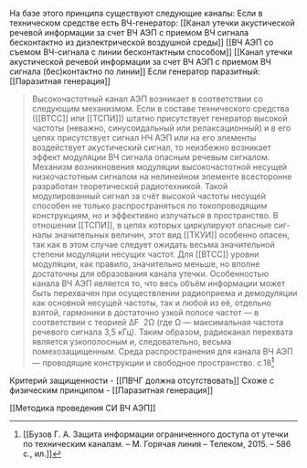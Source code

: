 На базе этого принципа существуют следующие каналы:
Если в техническом средстве есть ВЧ-генератор:
[[Канал утечки акустической речевой информации за счет ВЧ АЭП с приемом ВЧ сигнала бесконтактно из диэлектрической воздушной среды]]
[[ВЧ АЭП со съемом ВЧ-сигнала с линии бесконтактным способом]]
[[Канал утечки акустической речевой информации за счет ВЧ АЭП с приемом ВЧ сигнала (бес)контактно по линии]]
Если генератор паразитный:
[[Паразитная генерация]]



>Высокочастотный канал АЭП возникает в соответствии со следующим механизмом. Если в составе технического средства ([[ВТСС]] или [[ТСПИ]]) штатно присутствует генератор высокой частоты (неважно, синусоидальный или релаксационный) и в его цепях присутствует сигнал НЧ АЭП или на его элементы воздействует акустический сигнал, то неизбежно возникает эффект модуляции ВЧ сигнала опасным речевым сигналом.
>Механизм возникновения модуляции высокочастотной несущей низкочастотным сигналом на нелинейном элементе всесторонне разработан теоретической радиотехникой. Такой модулированный сигнал за счёт высокой частоты несущей способен не только распространяться по токопроводящим конструкциям, но и эффективно излучаться в пространство. В отношении [[ТСПИ]], в цепях которых циркулируют опасные сиг-налы значительных величин, этот вид [[ТКУИ]] особенно опасен, так как в этом случае следует ожидать весьма значительной степени модуляции несущих частот. Для [[ВТСС]] уровни модуляции, как правило, значительно меньше, но вполне достаточны для образования канала утечки. 
>Особенностью канала ВЧ АЭП является то, что весь объём информации может быть перехвачен при осуществлении радиоприема и демодуляции как основной несущей частоты, так и любой из её, отдельно взятой, гармоники в достаточно узкой полосе частот — в соответствии с теорией ΔF  2Ω (где Ω — максимальная частота речевого сигнала 3,5 кГц). Таким образом, радиоканал перехвата является узкополосным и, следовательно, весьма помехозащищенным. 
>Среда распространения для канала ВЧ АЭП — проводящие конструкции и свободное пространство.
> с.18[^1] 


Критерий защищенности - [[ПВЧГ должна отсутствовать]]
Схоже с физическим принципом -  [[Паразитная генерация]]

[[Методика проведения СИ ВЧ АЭП]]


[^1]:[[Бузов Г. А. Защита информации ограниченного доступа от утечки по техническим каналам. – М. Горячая линия – Телеком, 2015. – 586 с., ил.]]
[^2]:[[Дворянкин С.В., Макаров Ю.К., Хорев А.А. Обоснование критериев эффективности защиты речевой информации от утечки по техническим каналам]]]
[^3]: [[Дураковский А.П., Куницын И.В., Лаврухин Ю.Н. Контроль защищенности речевой информации в помещениях.]]
